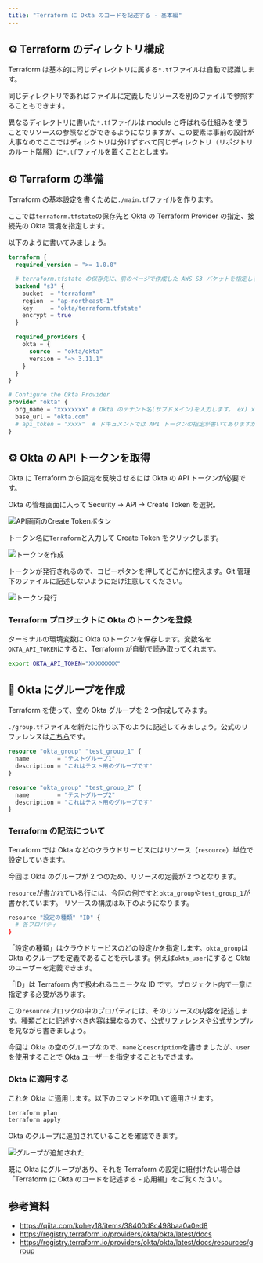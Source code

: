 ```yaml
---
title: "Terraform に Okta のコードを記述する - 基本編"
---
```


## ⚙️ Terraform のディレクトリ構成

Terraform は基本的に同じディレクトリに属する`*.tf`ファイルは自動で認識します。

同じディレクトリであればファイルに定義したリソースを別のファイルで参照することもできます。

異なるディレクトリに書いた`*.tf`ファイルは module と呼ばれる仕組みを使うことでリソースの参照などができるようになりますが、この要素は事前の設計が大事なのでここではディレクトリは分けずすべて同じディレクトリ（リポジトリのルート階層）に`*.tf`ファイルを置くこととします。

## ⚙️ Terraform の準備

Terraform の基本設定を書くために`./main.tf`ファイルを作ります。

ここでは`terraform.tfstate`の保存先と Okta の Terraform Provider の指定、接続先の Okta 環境を指定します。

以下のように書いてみましょう。

```bash:./main.tf
terraform {
  required_version = ">= 1.0.0"

  # terraform.tfstate の保存先に、前のページで作成した AWS S3 バケットを指定します。
  backend "s3" {
    bucket  = "terraform"
    region  = "ap-northeast-1"
    key     = "okta/terraform.tfstate"
    encrypt = true
  }

  required_providers {
    okta = {
      source  = "okta/okta"
      version = "~> 3.11.1"
    }
  }
}

# Configure the Okta Provider
provider "okta" {
  org_name = "xxxxxxxx" # Okta のテナント名(サブドメイン)を入力します。 ex) xxxxxxxx.okta.com
  base_url = "okta.com"
  # api_token = "xxxx"  # ドキュメントでは API トークンの指定が書いてありますが、このファイルは Git 管理されるためトークンは記述しません。
}
```

## ⚙️ Okta の API トークンを取得

Okta に Terraform から設定を反映させるには Okta の API トークンが必要です。

Okta の管理画面に入って Security → API → Create Token を選択。

![API画面のCreate Tokenボタン](https://storage.googleapis.com/zenn-user-upload/8d4ed799a7cfaff9dda2f638.png)

トークン名に`Terraform`と入力して Create Token をクリックします。

![トークンを作成](https://storage.googleapis.com/zenn-user-upload/4b587b135b5504449e571a73.png)

トークンが発行されるので、コピーボタンを押してどこかに控えます。Git 管理下のファイルに記述しないようにだけ注意してください。

![トークン発行](https://storage.googleapis.com/zenn-user-upload/77127c11475ba66425664d3d.png)

### Terraform プロジェクトに Okta のトークンを登録

ターミナルの環境変数に Okta のトークンを保存します。変数名を`OKTA_API_TOKEN`にすると、Terraform が自動で読み取ってくれます。

```bash
export OKTA_API_TOKEN="XXXXXXXX"
```

## 🔨 Okta にグループを作成

Terraform を使って、空の Okta グループを 2 つ作成してみます。

`./group.tf`ファイルを新たに作り以下のように記述してみましょう。公式のリファレンスは[こちら](https://registry.terraform.io/providers/okta/okta/latest/docs/resources/group)です。

```bash:./group.tf
resource "okta_group" "test_group_1" {
  name        = "テストグループ1"
  description = "これはテスト用のグループです"
}

resource "okta_group" "test_group_2" {
  name        = "テストグループ2"
  description = "これはテスト用のグループです"
}
```

### Terraform の記法について

Terraform では Okta などのクラウドサービスにはリソース（`resource`）単位で設定していきます。

今回は Okta のグループが 2 つのため、リソースの定義が 2 つとなります。

`resource`が書かれている行には、今回の例ですと`okta_group`や`test_group_1`が書かれています。
リソースの構成は以下のようになります。

```bash
resource "設定の種類" "ID" {
  # 各プロパティ
}
```

「設定の種類」はクラウドサービスのどの設定かを指定します。`okta_group`は Okta のグループを定義であることを示します。例えば`okta_user`にすると Okta のユーザーを定義できます。

「ID」は Terraform 内で扱われるユニークな ID です。プロジェクト内で一意に指定する必要があります。

この`resource`ブロックの中のプロパティには、そのリソースの内容を記述します。種類ごとに記述すべき内容は異なるので、[公式リファレンス](https://registry.terraform.io/providers/okta/okta/latest/docs)や[公式サンプル](https://github.com/okta/terraform-provider-okta/tree/master/examples)を見ながら書きましょう。

今回は Okta の空のグループなので、`name`と`description`を書きましたが、`user`を使用することで Okta ユーザーを指定することもできます。

### Okta に適用する

これを Okta に適用します。以下のコマンドを叩いて適用させます。

```bash
terraform plan
terraform apply
```

Okta のグループに追加されていることを確認できます。

![グループが追加された](https://storage.googleapis.com/zenn-user-upload/937ecdd838c45e9a69565a40.png)

既に Okta にグループがあり、それを Terraform の設定に紐付けたい場合は「Terraform に Okta のコードを記述する - 応用編」をご覧ください。

## 参考資料

- <https://qiita.com/kohey18/items/38400d8c498baa0a0ed8>
- <https://registry.terraform.io/providers/okta/okta/latest/docs>
- <https://registry.terraform.io/providers/okta/okta/latest/docs/resources/group>
